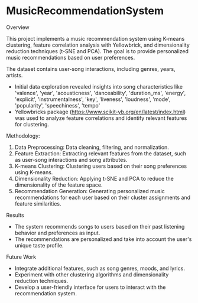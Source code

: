 # MusicRecommendationSystem
Overview

This project implements a music recommendation system using K-means clustering, feature correlation analysis with Yellowbrick, and dimensionality reduction techniques (t-SNE and PCA). The goal is to provide personalized music recommendations based on user preferences.

The dataset contains user-song interactions, including genres, years, artists.

- Initial data exploration revealed insights into song characteristics like 'valence', 'year', 'acousticness', 'danceability', 'duration_ms', 'energy', 'explicit',
 'instrumentalness', 'key', 'liveness', 'loudness', 'mode', 'popularity', 'speechiness', 'tempo'
- Yellowbricks package (https://www.scikit-yb.org/en/latest/index.html) was used to analyze feature correlations and identify relevant features for clustering.

Methodology:
1. Data Preprocessing: Data cleaning, filtering, and normalization.
2. Feature Extraction: Extracting relevant features from the dataset, such as user-song interactions and song attributes.
3. K-means Clustering: Clustering users based on their song preferences using K-means.
4. Dimensionality Reduction: Applying t-SNE and PCA to reduce the dimensionality of the feature space.
5. Recommendation Generation: Generating personalized music recommendations for each user based on their cluster assignments and feature similarities.

Results

- The system recommends songs to users based on their past listening behavior and preferences as input.
- The recommendations are personalized and take into account the user's unique taste profile.

Future Work

- Integrate additional features, such as song genres, moods, and lyrics.
- Experiment with other clustering algorithms and dimensionality reduction techniques.
- Develop a user-friendly interface for users to interact with the recommendation system.
